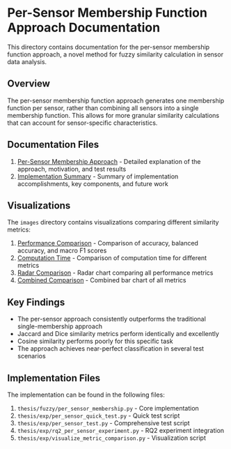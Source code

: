 # Per-Sensor Membership Function Approach Documentation

This directory contains documentation for the per-sensor membership function approach, a novel method for fuzzy similarity calculation in sensor data analysis.

## Overview

The per-sensor membership function approach generates one membership function per sensor, rather than combining all sensors into a single membership function. This allows for more granular similarity calculations that can account for sensor-specific characteristics.

## Documentation Files

1. [Per-Sensor Membership Approach](PER_SENSOR_MEMBERSHIP_APPROACH.md) - Detailed explanation of the approach, motivation, and test results
2. [Implementation Summary](PER_SENSOR_IMPLEMENTATION_SUMMARY.md) - Summary of implementation accomplishments, key components, and future work

## Visualizations

The `images` directory contains visualizations comparing different similarity metrics:

1. [Performance Comparison](images/metric_performance_comparison.png) - Comparison of accuracy, balanced accuracy, and macro F1 scores
2. [Computation Time](images/metric_computation_time.png) - Comparison of computation time for different metrics
3. [Radar Comparison](images/metric_radar_comparison.png) - Radar chart comparing all performance metrics
4. [Combined Comparison](images/metric_combined_comparison.png) - Combined bar chart of all metrics

## Key Findings

- The per-sensor approach consistently outperforms the traditional single-membership approach
- Jaccard and Dice similarity metrics perform identically and excellently
- Cosine similarity performs poorly for this specific task
- The approach achieves near-perfect classification in several test scenarios

## Implementation Files

The implementation can be found in the following files:

1. `thesis/fuzzy/per_sensor_membership.py` - Core implementation
2. `thesis/exp/per_sensor_quick_test.py` - Quick test script
3. `thesis/exp/per_sensor_test.py` - Comprehensive test script
4. `thesis/exp/rq2_per_sensor_experiment.py` - RQ2 experiment integration
5. `thesis/exp/visualize_metric_comparison.py` - Visualization script 
